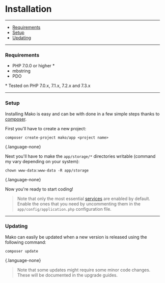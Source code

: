 # Installation

--------------------------------------------------------

* [Requirements](#requirements)
* [Setup](#setup)
* [Updating](#updating)

--------------------------------------------------------

<a id="requirements"></a>

### Requirements

* PHP 7.0.0 or higher *
* mbstring
* PDO

\* Tested on PHP 7.0.x, 7.1.x, 7.2.x and 7.3.x

--------------------------------------------------------

<a id="setup"></a>

### Setup

Installing Mako is easy and can be with done in a few simple steps thanks to [composer](https://packagist.org/).

First you'll have to create a new project:

```
composer create-project mako/app <project name>
```
{.language-none}

Next you'll have to make the `app/storage/*` directories writable (command my vary depending on your system):

```
chown www-data:www-data -R app/storage
```
{.language-none}

Now you're ready to start coding!

> Note that only the most essential [services](:base_url:/docs/:version:/getting-started:dependency-injection#services) are enabled by default. Enable the ones that you need by uncommenting them in the `app/config/application.php` configuration file.

--------------------------------------------------------

<a id="updating"></a>

### Updating

Mako can easily be updated when a new version is released using the following command:

```
composer update
```
{.language-none}

> Note that some updates might require some minor code changes. These will be documented in the upgrade guides.
